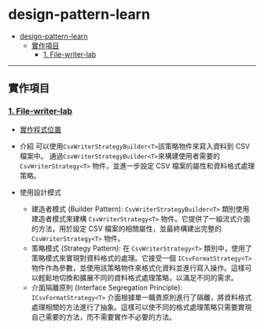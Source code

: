 # design-pattern-learn

- [design-pattern-learn](#design-pattern-learn)
  - [實作項目](#實作項目)
    - [1. File-writer-lab](#1-file-writer-lab)

---

## 實作項目

### [1. File-writer-lab](./doc/lab1-file-writer.md)

- [實作程式位置](./lab/lab1-file-writer/src/main/java/com/flamesunrises/lab/filewriter/DemoMain.java)
- 介紹
  可以使用`CsvWriterStrategyBuilder<T>`該策略物件來寫入資料到 CSV 檔案中。
  通過`CsvWriterStrategyBuilder<T>`來構建使用者需要的 `CsvWriterStrategy<T>` 物件，並進一步設定 CSV 檔案的屬性和資料格式處理策略。

- 使用設計模式
  - 建造者模式 (Builder Pattern):
    `CsvWriterStrategyBuilder<T>` 類別使用建造者模式來建構 `CsvWriterStrategy<T>` 物件。它提供了一組流式介面的方法，用於設定 CSV 檔案的相關屬性，並最終構建出完整的 `CsvWriterStrategy<T>` 物件。
  - 策略模式 (Strategy Pattern):
    在 `CsvWriterStrategy<T>` 類別中，使用了策略模式來實現對資料格式的處理。它接受一個 `ICsvFormatStrategy<T>` 物件作為參數，並使用該策略物件來格式化資料並進行寫入操作。這樣可以輕鬆地切換和擴展不同的資料格式處理策略，以滿足不同的需求。
  - 介面隔離原則 (Interface Segregation Principle):
    `ICsvFormatStrategy<T>` 介面根據單一職責原則進行了隔離，將資料格式處理相關的方法進行了抽象。這樣可以使不同的格式處理策略只需要實現自己需要的方法，而不需要實作不必要的方法。
